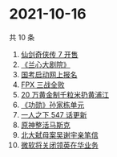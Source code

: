 # 2021-10-16

共 10 条

<!-- BEGIN -->
<!-- 最后更新时间 Sat Oct 16 2021 00:19:56 GMT+0800 (China Standard Time) -->

1. [仙剑奇侠传 7 开售](https://www.zhihu.com/search?q=仙剑奇侠传7)
1. [《兰心大剧院》](https://www.zhihu.com/search?q=兰心大剧院)
1. [国考启动网上报名](https://www.zhihu.com/search?q=国考)
1. [FPX 三战全败](https://www.zhihu.com/search?q=FPX)
1. [20 万黄金制千粒米扔黄浦江](https://www.zhihu.com/search?q=黄金米)
1. [《功勋》孙家栋单元](https://www.zhihu.com/search?q=功勋)
1. [一人之下 547 话更新](https://www.zhihu.com/search?q=一人之下)
1. [原神整活马斯克](https://www.zhihu.com/search?q=原神)
1. [北大弑母案吴谢宇亲笔信](https://www.zhihu.com/search?q=吴谢宇)
1. [微软将关闭领英在华业务](https://www.zhihu.com/search?q=领英)

<!-- END -->
